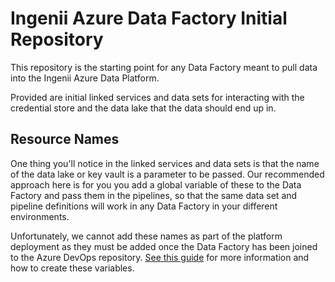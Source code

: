 # Ingenii Azure Data Factory Initial Repository

This repository is the starting point for any Data Factory meant to pull data into the Ingenii Azure Data Platform.

Provided are initial linked services and data sets for interacting with the credential store and the data lake that the data should end up in.

## Resource Names

One thing you'll notice in the linked services and data sets is that the name of the data lake or key vault is a parameter to be passed. Our recommended approach here is for you you add a global variable of these to the Data Factory and pass them in the pipelines, so that the same data set and pipeline definitions will work in any Data Factory in your different environments.

Unfortunately, we cannot add these names as part of the platform deployment as they must be added once the Data Factory has been joined to the Azure DevOps repository. [See this guide](https://docs.microsoft.com/en-us/azure/data-factory/author-global-parameters) for more information and how to create these variables.
